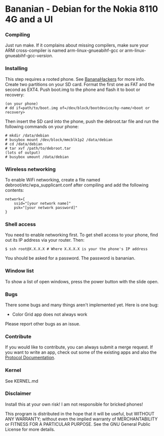 # Bananian - Debian for the Nokia 8110 4G and a UI
### Compiling
Just run make. If it complains about missing compilers, make sure your ARM
cross-compiler is named arm-linux-gnueabihf-gcc or arm-linux-gnueabihf-gcc-_version_.
### Installing
This step requires a rooted phone. See
[BananaHackers](https://sites.google.com/view/bananahackers/root) for more info.
Create two partitions on your SD card. Format the first one as FAT and the
second as EXT4. Push boot.img to the phone and flash it to boot or recovery:

    (on your phone)
    # dd if=path/to/boot.img of=/dev/block/bootdevice/by-name/<boot or recovery>

Then insert the SD card into the phone, push the debroot.tar file and run the
following commands on your phone:

    # mkdir /data/debian
    # busybox mount /dev/block/mmcblk1p2 /data/debian
    # cd /data/debian
    # tar xvf /path/to/debroot.tar
    (lots of output)
    # busybox umount /data/debian

### Wireless networking
To enable WiFi networking, create a file named debroot/etc/wpa\_supplicant.conf
after compiling and add the following contents:

    network={
        ssid="[your network name]"
        psk="[your network password]"
    }

### Shell access
You need to enable networking first.
To get shell access to your phone, find out its IP address via your router. Then:

    $ ssh root@X.X.X.X # Where X.X.X.X is your the phone's IP address

You should be asked for a password. The password is bananian.
### Window list
To show a list of open windows, press the power button with the slide open.
### Bugs
There some bugs and many things aren't implemented yet.
Here is one bug:
 - Color Grid app does not always work

Please report other bugs as an issue.
### Contribute
If you would like to contribute, you can always submit a merge request.
If you want to write an app, check out some of the existing apps and also the
[Protocol Documentation](https://affenull2345.gitlab.io/bananian/Bananui-Protocol.html).
### Kernel
See KERNEL.md
### Disclaimer
Install this at your own risk! I am not responsible for bricked phones!

This program is distributed in the hope that it will be useful,
but WITHOUT ANY WARRANTY; without even the implied warranty of
MERCHANTABILITY or FITNESS FOR A PARTICULAR PURPOSE.  See the
GNU General Public License for more details.
